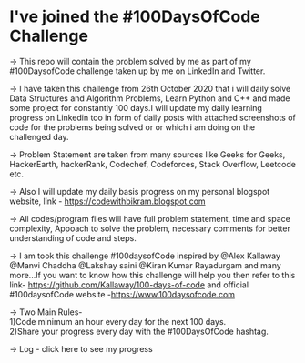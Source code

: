 # I've joined the #100DaysOfCode Challenge
-> This repo will contain the problem solved by me as part of my #100DaysofCode challenge taken up by me on LinkedIn and Twitter.

-> I have taken this challenge from 26th October 2020 that i will daily solve Data Structures and Algorithm Problems, Learn Python and C++ and made some project for constantly 100 days.I will update my daily learning progress on Linkedin too in form of daily posts with attached screenshots of code for the problems being solved or or which i am doing on the challenged day.

-> Problem Statement are taken from many sources like Geeks for Geeks, HackerEarth, hackerRank, Codechef, Codeforces, Stack Overflow, Leetcode etc.

-> Also I will update my daily basis progress on my personal blogspot website, link - https://codewithbikram.blogspot.com 

-> All codes/program files will have full problem statement, time and space complexity, Appoach to solve the problem, necessary comments for better understanding of code and steps.

-> I am took this challenge #100daysofCode inspired by @Alex Kallaway @Manvi Chaddha @Lakshay saini @Kiran Kumar Rayadurgam and many more...If you want to know how this challenge will help you then refer to this link- https://github.com/Kallaway/100-days-of-code and official #100daysofCode website -https://www.100daysofcode.com

-> Two Main Rules-  
1)Code minimum an hour every day for the next 100 days.  
2)Share your progress every day with the #100DaysOfCode hashtag.

-> Log - click here to see my progress  



